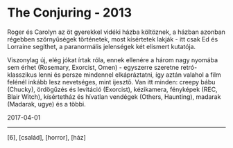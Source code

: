 # The Conjuring - 2013

Roger és Carolyn az öt gyerekkel vidéki házba költöznek, a házban azonban régebben szörnyűségek történetek, most kísértetek lakják - itt csak Ed és Lorraine segíthet, a paranormális jelenségek két elismert kutatója.

Viszonylag új, elég jókat írtak róla, ennek ellenére a három nagy nyomába sem érhet (Rosemary, Exorcist, Omen) - egyszerre szeretne retró-klasszikus lenni és persze mindennel elkápráztatni, így aztán valahol a film felénél inkább lesz nevetséges, mint ijesztő. Van itt minden: creepy bábu (Chucky), ördögűzés és levitáció (Exorcist), kézikamera, fényképek (REC, Blair Witch), kísértetház és hívatlan vendégek (Others, Haunting), madarak (Madarak, ugye) és a többi.

2017-04-01

----

[6], [család], [horror], [ház]
